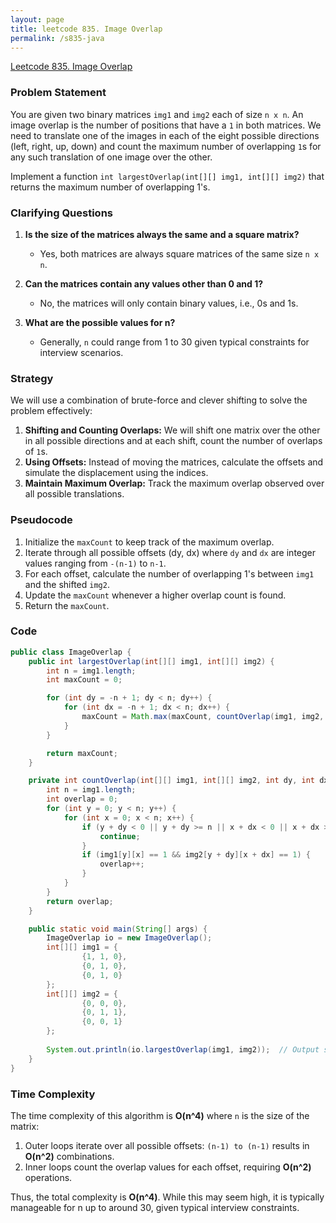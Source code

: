 ```yaml
---
layout: page
title: leetcode 835. Image Overlap
permalink: /s835-java
---
```

[Leetcode 835. Image Overlap](https://algoadvance.github.io/algoadvance/l835)
### Problem Statement

You are given two binary matrices `img1` and `img2` each of size `n x n`. An image overlap is the number of positions that have a `1` in both matrices. We need to translate one of the images in each of the eight possible directions (left, right, up, down) and count the maximum number of overlapping `1`s for any such translation of one image over the other.

Implement a function `int largestOverlap(int[][] img1, int[][] img2)` that returns the maximum number of overlapping 1's.

### Clarifying Questions

1. **Is the size of the matrices always the same and a square matrix?**
   - Yes, both matrices are always square matrices of the same size `n x n`.
   
2. **Can the matrices contain any values other than 0 and 1?**
   - No, the matrices will only contain binary values, i.e., 0s and 1s.
   
3. **What are the possible values for n?**
   - Generally, `n` could range from 1 to 30 given typical constraints for interview scenarios.

### Strategy

We will use a combination of brute-force and clever shifting to solve the problem effectively:
1. **Shifting and Counting Overlaps:** We will shift one matrix over the other in all possible directions and at each shift, count the number of overlaps of `1`s.
2. **Using Offsets:** Instead of moving the matrices, calculate the offsets and simulate the displacement using the indices.
3. **Maintain Maximum Overlap:** Track the maximum overlap observed over all possible translations.

### Pseudocode
1. Initialize the `maxCount` to keep track of the maximum overlap.
2. Iterate through all possible offsets (dy, dx) where `dy` and `dx` are integer values ranging from `-(n-1)` to `n-1`.
3. For each offset, calculate the number of overlapping 1's between `img1` and the shifted `img2`.
4. Update the `maxCount` whenever a higher overlap count is found.
5. Return the `maxCount`.

### Code

```java
public class ImageOverlap {
    public int largestOverlap(int[][] img1, int[][] img2) {
        int n = img1.length;
        int maxCount = 0;

        for (int dy = -n + 1; dy < n; dy++) {
            for (int dx = -n + 1; dx < n; dx++) {
                maxCount = Math.max(maxCount, countOverlap(img1, img2, dy, dx));
            }
        }

        return maxCount;
    }

    private int countOverlap(int[][] img1, int[][] img2, int dy, int dx) {
        int n = img1.length;
        int overlap = 0;
        for (int y = 0; y < n; y++) {
            for (int x = 0; x < n; x++) {
                if (y + dy < 0 || y + dy >= n || x + dx < 0 || x + dx >= n) {
                    continue;
                }
                if (img1[y][x] == 1 && img2[y + dy][x + dx] == 1) {
                    overlap++;
                }
            }
        }
        return overlap;
    }

    public static void main(String[] args) {
        ImageOverlap io = new ImageOverlap();
        int[][] img1 = {
                {1, 1, 0},
                {0, 1, 0},
                {0, 1, 0}
        };
        int[][] img2 = {
                {0, 0, 0},
                {0, 1, 1},
                {0, 0, 1}
        };
        
        System.out.println(io.largestOverlap(img1, img2));  // Output should be 3
    }
}
```

### Time Complexity

The time complexity of this algorithm is **O(n^4)** where `n` is the size of the matrix:
1. Outer loops iterate over all possible offsets: `(n-1) to (n-1)` results in **O(n^2)** combinations.
2. Inner loops count the overlap values for each offset, requiring **O(n^2)** operations.

Thus, the total complexity is **O(n^4)**. While this may seem high, it is typically manageable for n up to around 30, given typical interview constraints.